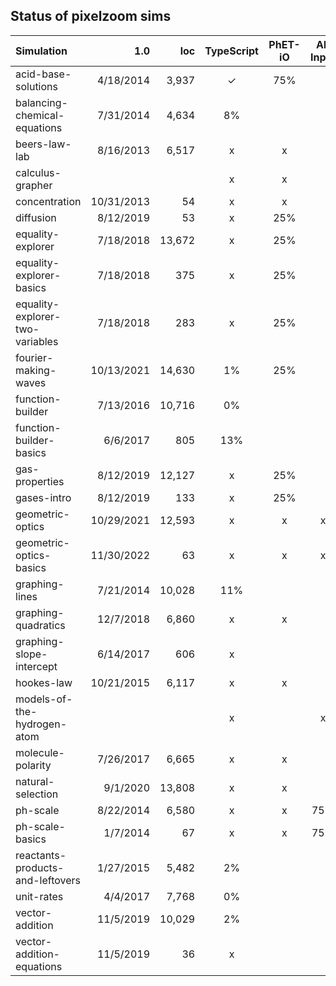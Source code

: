 ## Status of pixelzoom sims 

| Simulation                       |        1.0 |    loc | TypeScript | PhET-iO  | Alt Input  | UI Sound  | Dynamic Locale | Preferences | Color Profile |
|:---------------------------------|-----------:|-------:|:----------:|:--------:|:-----------:|:---------:|:--------------:|:---:|:---:|
| acid-base-solutions              |  4/18/2014 |  3,937 |          ✓ |   75%    |             |           |       x        | | |
| balancing-chemical-equations     |  7/31/2014 |  4,634 |         8% |          |             |           |       x        | | |
| beers-law-lab                    |  8/16/2013 |  6,517 |          x |    x     |             |           |       x        | x | |
| calculus-grapher                 |            |        |          x |    x     |             |           |       x        | x | x |
| concentration                    | 10/31/2013 |     54 |          x |    x     |             |           |       x        | x | |
| diffusion                        |  8/12/2019 |     53 |          x |   25%    |             |           |       x        | x | x |
| equality-explorer                |  7/18/2018 | 13,672 |          x |   25%    |             |           |       x        | x | |
| equality-explorer-basics         |  7/18/2018 |    375 |          x |   25%    |             |           |       x        | x | |
| equality-explorer-two-variables  |  7/18/2018 |    283 |          x |   25%    |             |           |       x        | x | |
| fourier-making-waves             | 10/13/2021 | 14,630 |         1% |   25%    |             |           |      80%       | | x |
| function-builder                 |  7/13/2016 | 10,716 |         0% |          |             |           |      80%       | | |
| function-builder-basics          |   6/6/2017 |    805 |        13% |          |             |           |       x        | | |
| gas-properties                   |  8/12/2019 | 12,127 |          x |   25%    |             |           |       x        | x | x |
| gases-intro                      |  8/12/2019 |    133 |          x |   25%    |             |           |       x        | x | x |
| geometric-optics                 | 10/29/2021 | 12,593 |          x |    x     |      x      |     x     |       x        | x | x |
| geometric-optics-basics          | 11/30/2022 |     63 |          x |    x     |      x      |     x     |       x        | x | x |
| graphing-lines                   |  7/21/2014 | 10,028 |        11% |          |             |           |                | | |
| graphing-quadratics              |  12/7/2018 |  6,860 |          x |    x     |             |           |                | | |
| graphing-slope-intercept         |  6/14/2017 |    606 |          x |          |             |           |       x        | | |
| hookes-law                       | 10/21/2015 |  6,117 |          x |    x     |             |           |      25%       | | |
| models-of-the-hydrogen-atom      |            |        |          x |          |      x      |     x     |       x        | x | x |
| molecule-polarity                |  7/26/2017 |  6,665 |          x |    x     |             |           |       x        | x | |
| natural-selection                |   9/1/2020 | 13,808 |          x |    x     |             |           |       x        | | |
| ph-scale                         |  8/22/2014 |  6,580 |          x |    x     |     75%     | disabled  |       x        | x | |
| ph-scale-basics                  |   1/7/2014 |     67 |          x |    x     |     75%     | disabled  |       x        | x | |
| reactants-products-and-leftovers |  1/27/2015 |  5,482 |         2% |          |             |           |       x        | | |
| unit-rates                       |   4/4/2017 |  7,768 |         0% |          |             |           |       5%       | | |
| vector-addition                  |  11/5/2019 | 10,029 |         2% |          |             |           |                | | |
| vector-addition-equations        |  11/5/2019 |     36 |          x |          |             |           |       x        | | |
